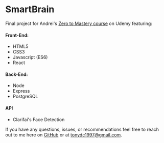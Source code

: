 # SmartBrain

Final project for Andrei's [Zero to Mastery course](https://www.udemy.com/the-complete-web-developer-in-2018/) on Udemy featuring: 

#### Front-End:
* HTML5
* CSS3
* Javascript (ES6)
* React 

#### Back-End: 
* Node
* Express 
* PostgreSQL

#### API
* Clarifai's Face Detection

If you have any questions, issues, or recommendations feel free to reach out to me here on [GitHub](https://github.com/tonydc1997) or at tonydc1997@gmail.com.
